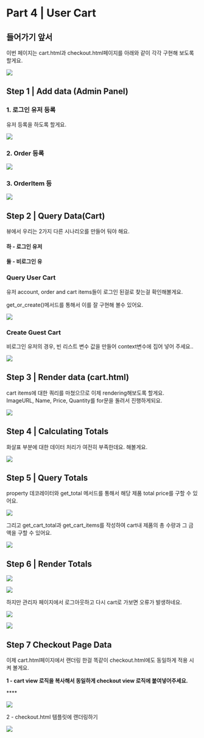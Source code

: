 # Part 4 \| User Cart

## 들어가기 앞서 

이번 페이지는 cart.html과 checkout.html페이지를 아래와 같이 각각 구현해 보도록 할게요.

![](../../../../.gitbook/assets/image%20%28477%29.png)

## Step 1 \| Add data \(Admin Panel\)

### 1. 로그인 유저 등록

유저 등록을 하도록 할게요. 

![](../../../../.gitbook/assets/image%20%28495%29.png)

### 2. Order 등록

![](https://gblobscdn.gitbook.com/assets%2F-M7Y0ZqsG2k35xf7O6P2%2F-MElRJIXg6zfBKh5ZRbp%2F-MElSGB-903jEpExBPeg%2Fimage.png?alt=media&token=12129c74-e1d0-4ce4-b51a-524f15bb80ad)

### 3. OrderItem 등

![](../../../../.gitbook/assets/image%20%28497%29.png)



## Step 2 \| Query Data\(Cart\)

뷰에서 우리는 2가지 다른 시나리오를 만들어 둬야 해요. 

#### 하 - 로그인 유저

#### 둘 - 비로그인 유

### Query User Cart

유저 account, order and cart items들이 로그인 된걸로 찾는걸 확인해볼게요. 

get\_or\_create\(\)메서드를 통해서 이를 잘 구현해 볼수 있어요. 

![](../../../../.gitbook/assets/image%20%28540%29.png)

### Create Guest Cart

비로그인 유저의 경우, 빈 리스트 변수 값을 만들어 context변수에 집어 넣어 주세요..   


![](../../../../.gitbook/assets/image%20%28489%29.png)

## Step 3 \| Render data \(cart.html\)

cart items에 대한 쿼리를 마쳤으므로 이제 rendering해보도록 할게요.  
ImageURL, Name, Price, Quantity를 for문을 돌려서 진행하게되요.  


![](../../../../.gitbook/assets/image%20%28532%29.png)

## Step 4 \| Calculating Totals

화살표 부분에 대한 데이터 처리가 여전히 부족한데요. 해볼게요. 

![](../../../../.gitbook/assets/image%20%28514%29.png)



## Step 5 \| Query Totals

property 데코레이터와 get\_total 메서드를 통해서 해당 제품 total price를 구할 수 있어요.

![](../../../../.gitbook/assets/image%20%28445%29.png)

 그리고 get\_cart\_total과 get\_cart\_items를 작성하여 cart내 제품의 총 수량과 그 금액을 구할 수 있어요.

![](../../../../.gitbook/assets/image%20%28524%29.png)

## Step 6 \| Render Totals

![](../../../../.gitbook/assets/image%20%28539%29.png)

![](../../../../.gitbook/assets/image%20%28434%29.png)

하지만 관리자 페이지에서 로그아웃하고 다시 cart로 가보면 오류가 발생하네요. 

![](../../../../.gitbook/assets/image%20%28512%29.png)

![](../../../../.gitbook/assets/image%20%28446%29.png)

## Step 7 Checkout Page Data

이제 cart.html페이지에서 랜더링 한걸 똑같이 checkout.html에도 동일하게 적용 시켜 볼게요.

**1 - cart view 로직을 복사해서 동일하게 checkout view 로직에 붙여넣어주세요.**

\*\*\*\*

![](../../../../.gitbook/assets/image%20%28487%29.png)

2 - checkout.html 템플릿에 랜더링하기   


![](../../../../.gitbook/assets/image%20%28503%29.png)























